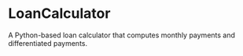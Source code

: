 # LoanCalculator
 A Python-based loan calculator that computes monthly payments and differentiated payments.
